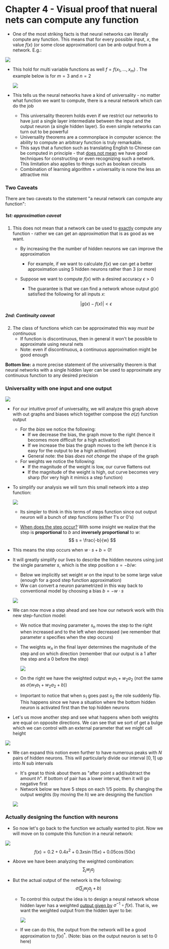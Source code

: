 # Chapter 4 - Visual proof that nueral nets can compute any function

- One of the most striking facts is that neural networks can literally compute any function. This means that for every possible input, $x$, the value $f(x)$ (or some close approximation) can be anb output from a network. E.g.:

![](./pics/93.png)

- This hold for multi variable functions as well $f = f(x_1, ..., x_m)$ . The example below is for $m = 3$ and $n = 2$

  ![](./pics/94.png)

- This tells us the neural networks have a kind of universality - no matter what function we want to compute, there is a neural network which can do the job
  - This universality theorem holds even if we restrict our networks to have just a single layer intermediate between the input and the output neuron (a single hidden layer). So even simple networks can turn out to be powerful
  - Universality theorems are a commonplace in computer science: the ability to compute an arbitrary function is truly remarkable.
  - This says that a function such as translating English to Chinese can be computed in principle - that <u>does not mean</u> we have good techniques for constructing or even recognizing such a network. This limitation also applies to things such as boolean circuits
  - Combination of learning algorithm + universality is none the less an attractive mix



### Two Caveats

There are two caveats to the statement "a neural network can compute any function":



##### 1st: approximation caveat

1. This does not mean that a network can be used to <u>exactly</u> compute any function - rather we can get an *approximation* that is as good as we want. 

   - By increasing the the number of hidden neurons we can improve the approximation

     - For example, if we want to calculate $f(x)$ we can get a better approximation using 5 hidden neurons rather than 3 (or more)

   - Suppose we want to compute $f(x)$ with a desired accuracy $\epsilon > 0$

     - The guarantee is that we can find a network whose output $g(x)$ satisfied the following for all inputs $x$:

       
       $$
       |g(x) - f(x)| < \epsilon
       $$
       

##### 2nd: Continuity caveat

2. The class of functions which can be approximated this way *must be continuous*
   - If function is discontinuous, then in general it won't be possible to approximate using neural nets
   - Note: even if discontinuous, a continuous approximation might be good enough



**Bottom line:** a more precise statement of the universality theorem is that neural networks with a single hidden layer can be used to approximate any continuous function to any desired precision



### Universality with one input and one output

![](./pics/95.png)



- For our intuitive proof of universality, we will analyze this graph above with out graphs and biases which together compose the $\sigma(z)$ function output

  - For the *bias* we notice the following:
    - If we decrease the bias, the graph move to the right (hence it becomes more difficult for a high activation)
    - If we increase the bias the graph moves to the left (hence it is easy for the output to be a high activation)
    - General note: the bias *does not change* the shape of the graph
  - For weights we notice the following:
    - If the magnitude of the weight is low, our curve flattens out
    - If the magnitude of the weight is high, out curve becomes very sharp (for very high it mimics a step function)

- To simplify our analysis we will turn this small network into a step function:

  ![](./pics/96.png)

  - Its simpler to think in this terms of steps function since out output neuron will a bunch of step functions (either 1's or 0's)

  - <u>When does the step occur?</u> With some insight we realize that the step is **proportional** to $b$ and **inversely proportional** to $w$:
    $$
    s = \frac{-b}{w}
    $$
  
- This means the step occurs when $w \cdot s+b = 0$!

- It will greatly simplify our lives to describe the hidden neurons using just the single parameter $s$, which is the step position $s = -b/w$:

  - Below we implicitly set weight $w$ on the input to be some large value (enough for a good step function approximation)
  - Ww can convert a neuron parametrized in this way back to conventional model by choosing a bias $b = -w \cdot s$

  ![](./pics/97.png)

  

- We can now move a step ahead and see how our network work with this new step-function model:

  - We notice that moving parameter $s_n$ moves the step to the right when increased and to the left when decreased (we remember that parameter $s$ specifies when the step occurs)

  - The weights $w_n$ in the final layer determines the magnitude of the step and on which direction (remember that our output is a 1 after the step and a 0 before the step)

    ![](./pics/98.png)

  - On the right we have the weighted output $w_1a_1+w_2a_2$ (not the same as $\sigma(w_1a_1+w_2a_2 + b)$)

  - Important to notice that when $s_1$ goes past $s_2$ the role suddenly flip. This happens since we have a situation where the bottom hidden neuron is activated first than the top hidden neurons

  

- Let's us move another step and see what happens when both weights are equal on opposite directions. We can see that we sort of get a bulge which we can control with an external parameter that we might call height
  
![](./pics/99.png)
  
  
  

- We can expand this notion even further to have numerous peaks with $N$ pairs of hidden neurons. This will particularly divide our interval $[0,1]$ up into $N$ sub intervals

  - It's great to think about them as "after point $s$ add/subtract the amount $h$". If bottom of pair has a lower interval, then it will go negative first
  - Network below we have 5 steps on each $1/5$ points. By changing the output weights (by moving the $h$) we are designing the function

  ![](./pics/100.png)

  

  

### Actually designing the function with neurons

- So now let's go back to the function we actually wanted to plot. Now we will move on to compute this function in a neural network:

![](./pics/101.png)
$$
f(x) = 0.2 + 0.4x^2 + 0.3x \sin(15x) + 0.05 \cos(50x)
$$


- Above we have been analyzing the weighted combination:
  $$
  \sum_j w_j a_j
  $$

- But the actual output of the network is the following:
  $$
  \sigma(\sum_j w_ja_j+b)
  $$

  - To control this output the idea is to design a neural network whose hidden layer has a weighted <u>output given by</u> $\sigma^{-1} \circ f(x)$. That is, we want the weighted output from the hidden layer to be:

    ![](./pics/102.png)

  - If we can do this, the output from the network will be a good approximation to $f(x)^*$. (Note: bias on the output neuron is set to 0 here)







